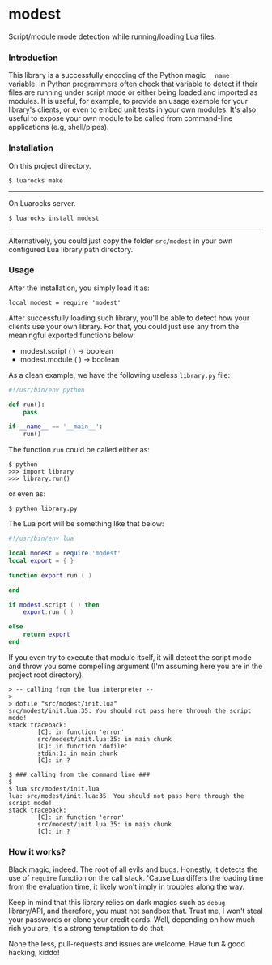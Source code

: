 # modest

Script/module mode detection while running/loading Lua files.


### Introduction

This library is a successfully encoding of the Python magic
`__name__` variable. In Python programmers often check that
variable to detect if their files are running under script
mode or either being loaded and imported as modules. It is
useful, for example, to provide an usage example for your
library's clients, or even to embed unit tests in your own
modules. It's also useful to expose your own module to be
called from command-line applications (e.g, shell/pipes).


### Installation

On this project directory.

```
$ luarocks make
```

---

On Luarocks server.

```
$ luarocks install modest
```

---

Alternatively, you could just copy the folder `src/modest` in
your own configured Lua library path directory.


### Usage

After the installation, you simply load it as:

```
local modest = require 'modest'
```

After successfully loading such library, you'll be able
to detect how your clients use your own library. For that,
you could just use any from the meaningful exported functions
below:

* modest.script ( ) → boolean
* modest.module ( ) → boolean

As a clean example, we have the following useless `library.py` file:

```python
#!/usr/bin/env python

def run():
    pass

if __name__ == '__main__':
    run()
```

The function `run` could be called either as:

```
$ python
>>> import library
>>> library.run()
```
or even as:

```
$ python library.py
```

The Lua port will be something like that below:

```lua
#!/usr/bin/env lua

local modest = require 'modest'
local export = { }

function export.run ( )

end

if modest.script ( ) then
    export.run ( )

else
    return export
end
```

If you even try to execute that module itself, it will detect the
script mode and throw you some compelling argument (I'm
assuming here you are in the project root directory).

```
> -- calling from the lua interpreter --
>
> dofile "src/modest/init.lua"
src/modest/init.lua:35: You should not pass here through the script mode!
stack traceback:
        [C]: in function 'error'
        src/modest/init.lua:35: in main chunk
        [C]: in function 'dofile'
        stdin:1: in main chunk
        [C]: in ?
```

```
$ ### calling from the command line ###
$
$ lua src/modest/init.lua
lua: src/modest/init.lua:35: You should not pass here through the script mode!
stack traceback:
        [C]: in function 'error'
        src/modest/init.lua:35: in main chunk
        [C]: in ?

```


### How it works?

Black magic, indeed. The root of all evils and bugs. Honestly, it detects the use
of `require` function on the call stack. 'Cause Lua differs the loading time from
the evaluation time, it likely won't imply in troubles along the way.

Keep in mind that this library relies on dark magics such as `debug` library/API,
and therefore, you must not sandbox that. Trust me, I won't steal your passwords
or clone your credit cards. Well, depending on how much rich you are, it's a strong
temptation to do that.

None the less, pull-requests and issues are welcome. Have fun & good hacking, kiddo!

